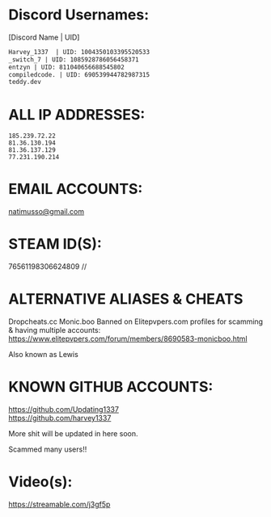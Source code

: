 # Discord Usernames:  
[Discord Name | UID]  
```diff
Harvey_1337  | UID: 1004350103395520533  
_switch_7 | UID: 1085928786056458371  
entzyn | UID: 811040656688545802  
compiledcode. | UID: 690539944782987315  
teddy.dev  
```
  
# ALL IP ADDRESSES:
```  
185.239.72.22  
81.36.130.194  
81.36.137.129  
77.231.190.214  
```

# EMAIL ACCOUNTS:  
natimusso@gmail.com  

# STEAM ID(S):  
76561198306624809 //   

# ALTERNATIVE ALIASES & CHEATS
Dropcheats.cc
Monic.boo
Banned on Elitepvpers.com profiles for scamming & having multiple accounts:
https://www.elitepvpers.com/forum/members/8690583-monicboo.html

Also known as Lewis



# KNOWN GITHUB ACCOUNTS:  
https://github.com/Updating1337  
https://github.com/harvey1337  


More shit will be updated in here soon.  

Scammed many users!!  

# Video(s):  
https://streamable.com/j3gf5p  
